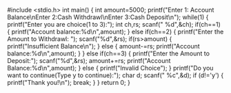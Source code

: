 #include <stdio.h>
int main()
{
  int amount=5000;
  printf("Enter 1: Account Balance\nEnter 2:Cash Withdrawl\nEnter 3:Cash Deposit\n");
  while(1)
  {
    printf("Enter you are choice(1 to 3):");
  int ch,rs;
  scanf(" %d",&ch);
  if(ch==1)
  {
    printf("Account balance:%d\n",amount);
  }
  else if(ch==2)
  {
    printf("Enter the Amount to Withdrawl: ");
    scanf("%d",&rs);
    if(rs>amount)
    {
      printf("Insufficient Balance\n");
    }
    else
    {
      amount-=rs;
      printf("Account balance:%d\n",amount);
    }
  }
  else if(ch==3)
  {
    printf("Enter the Amount to Deposit:");
    scanf("%d",&rs);
    amount+=rs;
    printf("Account Balance:%d\n",amount);
  }
  else 
  {
    printf("Invalid Choice");
  }
  printf("Do you want to continue(Type y to continue):");
  char d;
  scanf(" %c",&d);
  if (d!='y')
  {
  printf("Thank you!\n");
  break;
  }
 }
  return 0;
}
